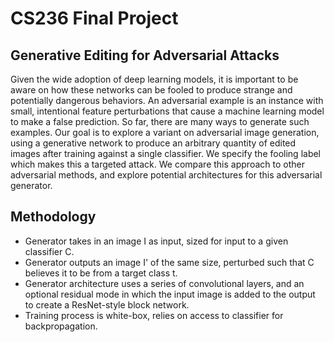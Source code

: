 # CS236 Final Project

## Generative Editing for Adversarial Attacks

Given the wide adoption of deep learning models, it is important to be aware on how these networks can be fooled to produce strange and potentially dangerous behaviors. An adversarial example is an instance with small, intentional feature perturbations that cause a machine learning model to make a false prediction. So far, there are many ways to generate such examples. Our goal is to explore a variant on adversarial image generation, using a generative network to produce an arbitrary quantity of edited images after training against a single classifier. We specify the fooling label which makes this a targeted attack. We compare this approach to other adversarial methods, and explore potential architectures for this adversarial generator.

## Methodology
* Generator takes in an image I as input, sized for input to a given classifier C.
* Generator outputs an image I' of the same size, perturbed such that C believes it to be from a target class t.
* Generator architecture uses a series of convolutional layers, and an optional residual mode in which the input image is added to the output to create a ResNet-style block network.
* Training process is white-box, relies on access to classifier for backpropagation.
